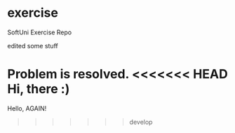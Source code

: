 # exercise
SoftUni Exercise Repo

edited some stuff

Problem is resolved.
<<<<<<< HEAD
Hi, there :)
=======

Hello, AGAIN!
>>>>>>> develop
